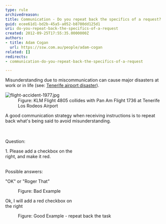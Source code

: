 ```yaml
---
type: rule
archivedreason: 
title: Communication - Do you repeat back the specifics of a request?
guid: ecee61d1-bd2b-45a5-a052-b8700dd125d1
uri: do-you-repeat-back-the-specifics-of-a-request
created: 2012-09-25T17:55:35.0000000Z
authors:
- title: Adam Cogan
  url: https://ssw.com.au/people/adam-cogan
related: []
redirects:
- communication-do-you-repeat-back-the-specifics-of-a-request

---
```



<p>​​​​Misunderstanding due to miscommunication can cause major disasters at work or in life (see&#58; ​<a href="https&#58;//en.wikipedia.org/wiki/Tenerife_airport_disaster" target="_blank">Tenerife airport disaster</a>).<br></p><dl class="badImage"><dt>
      <img src="/PublishingImages/flight-accident-1977.jpg" alt="flight-accident-1977.jpg" />
   </dt><dd>Figure&#58; KLM Flight 4805 collides with Pan Am Flight 1736 at Tenerife Los Rodeos Airport</dd></dl><p>​​A good communication strategy when receiving instructions is to repeat back what's being said to avoid misunderstanding.</p>
<br><excerpt class='endintro'></excerpt><br>
Question&#58;&#160; 
<div><p class="ssw15-rteElement-GreyBox" style="width&#58;45%;">1. Please add a checkbox on the right, and make it red.<br></p>&#160; 
   <div>Possible answers&#58;
      <dl class="bad"><p class="ssw15-rteElement-GreyBox" style="width&#58;45%;">&quot;OK&quot; or &quot;Roger That&quot;<br></p><dd>Figure&#58; Bad Example</dd></dl><dl class="good">
         <p class="ssw15-rteElement-GreyBox" style="width&#58;45%;">Ok, I will add a red checkbox on the right<br></p><dd>Figure&#58; Good Example - repeat back the task<br></dd></dl></div></div>


